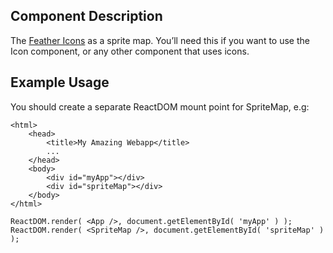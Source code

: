 ## Component Description

The [Feather Icons](https://feathericons.com/) as a sprite map. You’ll need this
if you want to use the Icon component, or any other component that uses icons.

## Example Usage

You should create a separate ReactDOM mount point for SpriteMap, e.g:

```
<html>
    <head>
        <title>My Amazing Webapp</title>
        ...
    </head>
    <body>
        <div id="myApp"></div>
        <div id="spriteMap"></div>
    </body>
</html>
```

```
ReactDOM.render( <App />, document.getElementById( 'myApp' ) );
ReactDOM.render( <SpriteMap />, document.getElementById( 'spriteMap' ) );
```
